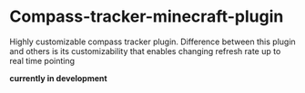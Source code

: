 # Compass-tracker-minecraft-plugin
Highly customizable compass tracker plugin. Difference between this plugin and others is its customizability that enables changing refresh rate up to real time pointing 

**currently in development**
